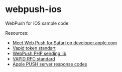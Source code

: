 # webpush-ios
WebPush for IOS sample code


Resources:
- [Meet Web Push for Safari on developer.apple.com](https://developer.apple.com/videos/play/wwdc2022/10098/)
- [Vapid token standart](https://blog.mozilla.org/services/2016/08/23/sending-vapid-identified-webpush-notifications-via-mozillas-push-service/)
- [WebPush PHP sending lib](https://github.com/web-push-libs/web-push-php)
- [VAPID RFC standard](https://datatracker.ietf.org/doc/html/rfc8292)
- [Apple PUSH server response codes](https://developer.apple.com/documentation/usernotifications/sending_web_push_notifications_in_web_apps_and_browsers)
